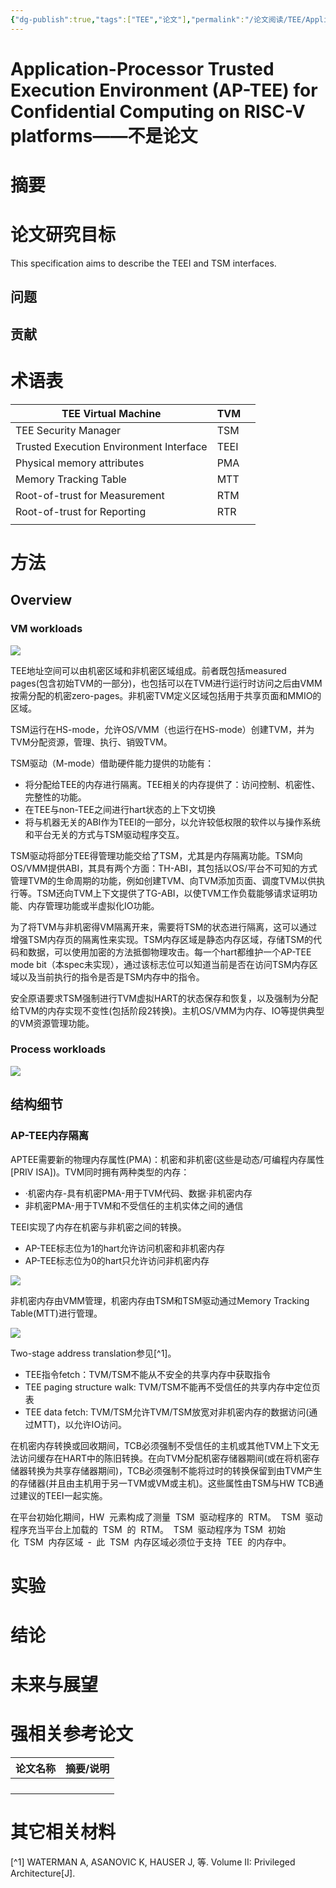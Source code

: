 ```yaml
---
{"dg-publish":true,"tags":["TEE","论文"],"permalink":"/论文阅读/TEE/Application-Processor Trusted Execution Environment (AP-TEE) for Confidential Computing on RISC-V platforms——不是论文/","dgPassFrontmatter":true}
---
```



# Application-Processor Trusted Execution Environment (AP-TEE) for Confidential Computing on RISC-V platforms——不是论文

# **摘要**



# **论文研究目标**

This specification aims to describe the TEEI and TSM interfaces.

## **问题**

## 贡献

# 术语表

|TEE Virtual Machine |TVM | |
|---|---|---|
|TEE Security Manager |TSM | |
|Trusted Execution Environment Interface |TEEI | |
|Physical memory attributes |PMA | |
|Memory Tracking Table |MTT | |
|Root-of-trust for Measurement |RTM | |
|Root-of-trust for Reporting |RTR | |
| | | |
# **方法**

## Overview

### VM workloads

![](https://imp-repo-1300501708.cos.ap-beijing.myqcloud.com/boxcngVjnfyb5nljHaPJSi6FeIf.png)

TEE地址空间可以由机密区域和非机密区域组成。前者既包括measured pages(包含初始TVM的一部分)，也包括可以在TVM进行运行时访问之后由VMM按需分配的机密zero-pages。非机密TVM定义区域包括用于共享页面和MMIO的区域。

TSM运行在HS-mode，允许OS/VMM（也运行在HS-mode）创建TVM，并为TVM分配资源，管理、执行、销毁TVM。

TSM驱动（M-mode）借助硬件能力提供的功能有：

* 将分配给TEE的内存进行隔离。TEE相关的内存提供了：访问控制、机密性、完整性的功能。
* 在TEE与non-TEE之间进行hart状态的上下文切换
* 将与机器无关的ABI作为TEEI的一部分，以允许较低权限的软件以与操作系统和平台无关的方式与TSM驱动程序交互。

TSM驱动将部分TEE得管理功能交给了TSM，尤其是内存隔离功能。TSM向OS/VMM提供ABI，其具有两个方面：TH-ABI，其包括以OS/平台不可知的方式管理TVM的生命周期的功能，例如创建TVM、向TVM添加页面、调度TVM以供执行等。TSM还向TVM上下文提供了TG-ABI，以使TVM工作负载能够请求证明功能、内存管理功能或半虚拟化IO功能。

为了将TVM与非机密得VM隔离开来，需要将TSM的状态进行隔离，这可以通过增强TSM内存页的隔离性来实现。TSM内存区域是静态内存区域，存储TSM的代码和数据，可以使用加密的方法抵御物理攻击。每一个hart都维护一个AP-TEE mode bit（本spec未实现），通过该标志位可以知道当前是否在访问TSM内存区域以及当前执行的指令是否是TSM内存中的指令。

安全原语要求TSM强制进行TVM虚拟HART的状态保存和恢复，以及强制为分配给TVM的内存实现不变性(包括阶段2转换)。主机OS/VMM为内存、IO等提供典型的VM资源管理功能。

### Process workloads

![](https://imp-repo-1300501708.cos.ap-beijing.myqcloud.com/boxcnmCx8mggByCgxjB6GI506wt.png)

## 结构细节

### AP-TEE内存隔离

APTEE需要新的物理内存属性(PMA)：机密和非机密(这些是动态/可编程内存属性[PRIV  ISA])。TVM同时拥有两种类型的内存：

* ·机密内存-具有机密PMA-用于TVM代码、数据·非机密内存
* 非机密PMA-用于TVM和不受信任的主机实体之间的通信

TEEI实现了内存在机密与非机密之间的转换。

* AP-TEE标志位为1的hart允许访问机密和非机密内存
* AP-TEE标志位为0的hart只允许访问非机密内存

![](https://imp-repo-1300501708.cos.ap-beijing.myqcloud.com/boxcnjyOvlIs69Yoxyxm72tlH3c.png)

非机密内存由VMM管理，机密内存由TSM和TSM驱动通过Memory Tracking Table(MTT)进行管理。

![](https://imp-repo-1300501708.cos.ap-beijing.myqcloud.com/boxcnlk0Z5BxZcESf1JVln8xi5b.png)

Two-stage address translation参见[^1]。

* TEE指令fetch：TVM/TSM不能从不安全的共享内存中获取指令
* TEE paging structure walk: TVM/TSM不能再不受信任的共享内存中定位页表
* TEE data fetch: TVM/TSM允许TVM/TSM放宽对非机密内存的数据访问(通过MTT)，以允许IO访问。

在机密内存转换或回收期间，TCB必须强制不受信任的主机或其他TVM上下文无法访问缓存在HART中的陈旧转换。在向TVM分配机密存储器期间(或在将机密存储器转换为共享存储器期间)，TCB必须强制不能将过时的转换保留到由TVM产生的存储器(并且由主机用于另一TVM或VM或主机)。这些属性由TSM与HW TCB通过建议的TEEI一起实施。

在平台初始化期间，HW  元素构成了测量  TSM  驱动程序的  RTM。  TSM  驱动程序充当平台上加载的  TSM  的  RTM。  TSM  驱动程序为 TSM  初始化  TSM  内存区域  ‑  此  TSM  内存区域必须位于支持  TEE  的内存中。

# **实验**

# **结论**

# **未来与展望**

# **强相关参考论文**

|论文名称 |摘要/说明 |
|---|---|
| | |
| | |
| | |
| | |
# 其它相关材料

[^1] WATERMAN A, ASANOVIC K, HAUSER J, 等. Volume II: Privileged Architecture[J].



